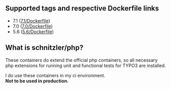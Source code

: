 ## Supported tags and respective Dockerfile links
* 7.1 ([7.1/Dockerfile](https://github.com/alexanderschnitzler/docker-php/blob/master/5.6/Dockerfile))
* 7.0 ([7.0/Dockerfile](https://github.com/alexanderschnitzler/docker-php/blob/master/7.0/Dockerfile))
* 5.6 ([5.6/Dockerfile](https://github.com/alexanderschnitzler/docker-php/blob/master/5.6/Dockerfile))


## What is schnitzler/php?
These containers do extend the official php containers, so all necessary php extensions for running unit and functional tests for TYPO3 are installed.

I do use these containers in my ci environment.  
**Not to be used in production.**

